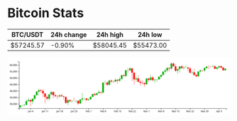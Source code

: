 # Bitcoin Stats

BTC/USDT|24h change|24h high|24h low|
|---|---|---|---|
|$57245.57|-0.90%|$58045.45|$55473.00|

<img src="./chart.svg">
